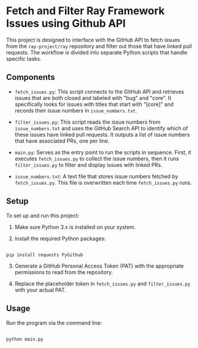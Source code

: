 # Fetch and Filter Ray Framework Issues using Github API

This project is designed to interface with the GitHub API to fetch issues from the `ray-project/ray` repository and filter out those that have linked pull requests. The workflow is divided into separate Python scripts that handle specific tasks.

## Components

- `fetch_issues.py`: This script connects to the GitHub API and retrieves issues that are both closed and labeled with "bug" and "core". It specifically looks for issues with titles that start with "[core]" and records their issue numbers in `issue_numbers.txt`.

- `filter_issues.py`: This script reads the issue numbers from `issue_numbers.txt` and uses the GitHub Search API to identify which of these issues have linked pull requests. It outputs a list of issue numbers that have associated PRs, one per line.

- `main.py`: Serves as the entry point to run the scripts in sequence. First, it executes `fetch_issues.py` to collect the issue numbers, then it runs `filter_issues.py` to filter and display issues with linked PRs.

- `issue_numbers.txt`: A text file that stores issue numbers fetched by `fetch_issues.py`. This file is overwritten each time `fetch_issues.py` runs.

## Setup

To set up and run this project:

1. Make sure Python 3.x is installed on your system.

2. Install the required Python packages:
##
    pip install requests PyGithub

3. Generate a GitHub Personal Access Token (PAT) with the appropriate permissions to read from the repository.

4. Replace the placeholder token in `fetch_issues.py` and `filter_issues.py` with your actual PAT.

## Usage

Run the program via the command line:

##
    python main.py

